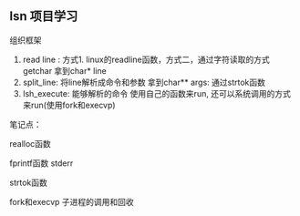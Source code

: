 ## lsn 项目学习



组织框架

1. read line : 方式1. linux的readline函数，方式二，通过字符读取的方式getchar   拿到char* line
2. split_line: 将line解析成命令和参数  拿到char** args: 通过strtok函数
3. lsh_execute:   能够解析的命令 使用自己的函数来run, 还可以系统调用的方式来run(使用fork和execvp)



笔记点：

realloc函数

fprintf函数  stderr

strtok函数

fork和execvp  子进程的调用和回收


